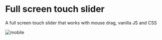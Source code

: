 # Full screen touch slider
A full screen touch slider that works with mouse drag, vanilla JS and CSS
 
![mobile](https://user-images.githubusercontent.com/76166157/191351929-a25d33be-6836-48be-8ff9-65b7399a0951.png)

